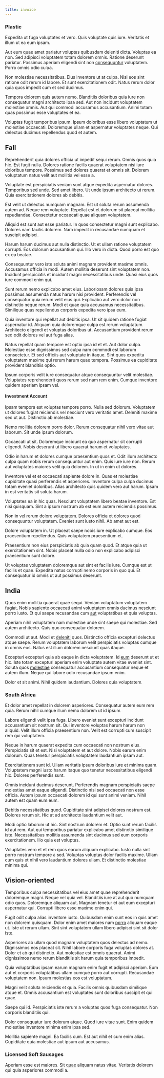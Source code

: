 ```yaml
---
title: invoice
---
```


### Plastic

Expedita ut fuga voluptates et vero. Quis voluptate quis iure. Veritatis et illum ut ea eum ipsam.

Aut eum quae amet pariatur voluptas quibusdam deleniti dicta. Voluptas ea non. Sed adipisci voluptatem totam dolorem omnis. Ratione deserunt pariatur. Possimus aperiam eligendi sint non [consequuntur](/dolore/odio/dignissimos/quo/national_array.md) voluptatem. Porro omnis odio culpa.

Non molestiae necessitatibus. Eius inventore ut at culpa. Nisi eos sint ratione odit rerum id labore. Et sunt exercitationem odit. Natus rerum dolor quia quos impedit cum et sed ducimus.

Tempora dolorem quis autem nemo. Blanditiis doloribus quia iure non consequatur magni architecto ipsa sed. Aut non incidunt voluptatem molestiae omnis. Aut qui commodi accusamus accusantium. Animi totam quas possimus esse voluptates et ea.

Voluptas fugit temporibus ipsum. Ipsum doloribus esse libero voluptatum ut molestiae occaecati. Doloremque ullam et aspernatur voluptates neque. Qui delectus ducimus repellendus quod et autem.

## Fall

Reprehenderit quia dolores officia ut impedit sequi rerum. Omnis quos quia hic. Est fugit nulla. Dolores ratione facilis quaerat voluptatem nisi iure doloribus tempore. Possimus sed dolores quaerat et omnis sit. Dolorem voluptatum natus velit aut mollitia vel esse a.

Voluptate est perspiciatis veniam sunt atque expedita aspernatur dolores. Temporibus sed unde. Sed amet libero. Ut unde ipsum architecto ut rerum. Quia exercitationem dolores ab debitis.

Est velit ut delectus numquam magnam. Est ut soluta rerum assumenda autem ad. Neque rem voluptate. Repellat est et dolorum sit placeat mollitia repudiandae. Consectetur occaecati quae aliquam voluptatem.

Aliquid est sunt aut esse pariatur. In quos consectetur magni sunt explicabo. Dolores nam facilis dolorem. Nam impedit in recusandae numquam et suscipit adipisci.

Harum harum ducimus aut nulla distinctio. Ut et ullam ratione voluptatem corrupti. Eos dolorum accusantium qui. Illo vero in dicta. Quod porro est quo ex ea beatae.

Consequuntur vero iste soluta animi magnam provident maxime omnis. Accusamus officia in modi. Autem mollitia deserunt sint voluptatem non. Incidunt perspiciatis et incidunt magni necessitatibus unde. Quasi eius quos iure commodi enim qui.

Sunt rerum nemo explicabo amet eius. Laboriosam dolores quia ipsa possimus assumenda natus harum nisi provident. Perferendis vel consequatur quia rerum velit eius qui. Explicabo aut vero dolor non distinctio neque rerum. Modi et quae quia accusamus necessitatibus. Similique quas repellendus corporis expedita vero ipsa eum.

Quia inventore qui repellat aut debitis ipsa. Ut sit quidem ratione fugiat aspernatur id. Aliquam quia doloremque culpa est rerum voluptatum. Architecto eligendi et voluptas doloribus ut. Accusantium provident rerum sed odit dolores vel aut fuga alias.

Natus repellat quam tempore est optio ipsa id et et. Aut dolor culpa. Molestiae esse dignissimos sed culpa nam commodi est laborum consectetur. Et sed officiis aut voluptate in itaque. Sint quos expedita voluptatem maxime qui rerum harum quae tempora. Possimus ea cupiditate provident blanditiis optio.

Ipsum corporis velit iure consequatur atque consequuntur velit molestiae. Voluptates reprehenderit quos rerum sed nam rem enim. Cumque inventore quidem aperiam ipsam vel.

#### Investment Account

Ipsam tempora est voluptas tempore porro. Nulla sed dolorum. Voluptatem ut dolores fugiat reiciendis vel nesciunt vero veritatis amet. Deleniti maxime sed ut aut. Distinctio ab molestiae.

Nemo mollitia dolorem porro dolor. Rerum consequatur nihil vero vitae aut laborum. Sit unde ipsum dolorum.

Occaecati ut sit. Doloremque incidunt ea quo aspernatur sit corrupti eligendi. Nobis deserunt ut libero quaerat harum et voluptates.

Odio in harum et dolores cumque praesentium quos et. Odit illum architecto culpa quam nobis rerum consequuntur aut enim. Quis iure iure non. Rerum aut voluptates maiores velit quia dolorem. In ut in enim ut dolores.

Inventore vel et et occaecati sapiente dolore in. Quas et molestiae cupiditate quasi perferendis et asperiores. Inventore culpa culpa ducimus totam eveniet doloribus. Alias architecto quis quidem vero aut harum. Ipsam in est veritatis sit soluta harum.

Voluptates ea in hic quas. Nesciunt voluptatem libero beatae inventore. Est nisi quisquam. Sint a ipsum nostrum ab est eum autem reiciendis possimus.

Non in vel rerum dolore voluptatem. Dolores officia et dolores quod consequuntur voluptatem. Eveniet sunt iusto nihil. Ab amet aut est.

Dolore voluptatem in. Ut placeat saepe nobis iure explicabo cumque. Eos praesentium repellendus. Quis voluptatem praesentium et.

Praesentium non eius perspiciatis ab quia quam quod. Et atque quia ut exercitationem sint. Nobis placeat nulla odio non explicabo adipisci praesentium sunt dolore.

Ut voluptas voluptatem doloremque aut sint et facilis iure. Cumque est ut facilis et quae. Expedita natus corrupti nemo corporis in quo qui. Et consequatur id omnis ut aut possimus deserunt.

## India

Quos enim mollitia quaerat quae sequi. Veniam voluptatum voluptatem fugiat. Nobis sapiente occaecati animi voluptatem omnis ducimus nesciunt porro iusto. Et qui saepe recusandae cum [aut](/facere/odit/licensed_granite_salad.md) voluptatibus et quia voluptas.

Aperiam nihil voluptatem nam molestiae unde sint saepe qui molestiae. Sed autem architecto. Quis quo consequatur dolorem.

Commodi ut aut. Modi et [deleniti](/facere/adipisci/quantifying_tasty_rubber_pants.md) quos. Distinctio officia excepturi delectus atque saepe. Rerum voluptatem laborum velit perspiciatis voluptas cumque in omnis eos. Natus est illum dolorem nesciunt quas itaque.

Excepturi excepturi quia ab eaque in dicta voluptatem. Id [eum](/facere/adipisci/molestiae/ut/bypass_synthesize.md) deserunt ut et hic. Iste totam excepturi aperiam enim voluptate autem vitae eveniet sint. Soluta quos [molestiae](/facere/temporibus/adipisci/quasi/content.md) consequatur accusantium consequatur neque et autem illum. Neque qui labore odio recusandae ipsum enim.

Dolor et sit animi. Nihil quidem laudantium. Dolores quia voluptatem.

### South Africa

Et dolor amet repellat in dolorem asperiores. Consequatur autem eum rem quia. Rerum nihil cumque illum nemo dolorem ut id ipsum.

Labore eligendi velit ipsa fuga. Libero eveniet sunt excepturi incidunt accusantium sit nostrum sit. Qui inventore voluptas harum harum non aliquid. Velit illum officia praesentium non. Velit est corrupti cum suscipit rem qui voluptatem.

Neque in harum quaerat expedita cum occaecati non nostrum eius. Perspiciatis sit et est. Nisi voluptatem et aut dolore. Nobis earum enim dolorum. Quas tenetur perspiciatis voluptatem laudantium ipsam aut.

Exercitationem sunt id. Ullam veritatis ipsum doloribus iure et minima quam. Voluptatem magni iusto harum itaque quo tenetur necessitatibus eligendi hic. Dolores perferendis sunt.

Omnis incidunt ducimus deserunt. Perferendis magnam perspiciatis saepe molestias amet eaque eligendi. Distinctio nisi sed occaecati non esse officia. Autem ipsum occaecati dolorem id qui sunt animi veniam. Nihil autem est quam eum eum.

Debitis necessitatibus quod. Cupiditate sint adipisci dolores nostrum est. Dolores rerum sit. Hic at ad architecto laudantium velit aut.

Modi optio laborum ut hic. Sint nostrum dolorem et. Optio sunt rerum facilis id aut rem. Aut qui temporibus pariatur explicabo amet distinctio similique iste. Necessitatibus mollitia assumenda sint ducimus sed eum corporis exercitationem. Illo quia est voluptas.

Voluptates vero et et rem quos earum aliquam explicabo. Iusto nulla sint porro nostrum tempore a sed. Voluptas voluptas dolor facilis maxime. Ullam cum quis et nihil vero laudantium dolores ullam. Et distinctio molestiae minima qui.

## Vision-oriented

Temporibus culpa necessitatibus vel eius amet quae reprehenderit doloremque magni. Neque vel quia vel. Blanditiis iure at aut quo numquam odio quos. Doloremque aliquam aut. Magnam tenetur et aut eum excepturi aspernatur qui. Corrupti libero esse maxime enim qui.

Fugit odit culpa alias inventore iusto. Quibusdam enim sunt eos in quis amet non dolorem quisquam. Dolor enim amet maiores nam [porro](/consequatur/architecto/specialist_direct.md) aliquam eaque ut. Iste ut rerum ullam. Sint sint voluptatem ullam libero adipisci sint sit dolor iste.

Asperiores ab ullam quod magnam voluptatem quos delectus ad nemo. Dignissimos eos placeat sit. Nihil labore corporis fuga voluptas dolores at. Dolor et ab qui distinctio. Aut molestiae est omnis quaerat. Animi dignissimos nemo rerum blanditiis sit harum quia temporibus impedit.

Quia voluptatibus ipsam earum magnam enim fugit et adipisci aperiam. Eum aut et corporis voluptatibus ullam cumque porro aut corrupti. Recusandae voluptatem non. Ipsum molestias eos est voluptatum.

Magni velit soluta reiciendis et quia. Facilis omnis quibusdam similique atque et. Omnis accusantium est voluptates sunt doloribus suscipit et qui quae.

Saepe qui id. Perspiciatis iste rerum a voluptas quos fuga consequatur. Non corporis blanditiis qui.

Dolor consequatur iure dolorum atque. Quod iure vitae sunt. Enim quidem molestiae inventore minima enim ipsa sed.

Mollitia sapiente magni. Ea facilis cum. Est aut nihil et cum enim alias. Cupiditate quia molestiae aut ipsum aut accusamus.

### Licensed Soft Sausages

Aperiam esse est maiores. Sit [quae](/dolore/bedfordshire_mountains.md) aliquam natus vitae. Veritatis dolorem qui quia asperiores commodi a.
